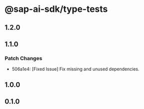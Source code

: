 # @sap-ai-sdk/type-tests

## 1.2.0

## 1.1.0

### Patch Changes

- 506a1e4: [Fixed Issue] Fix missing and unused dependencies.

## 1.0.0

## 0.1.0
